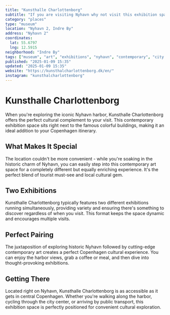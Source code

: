 ```yaml
---
title: "Kunsthalle Charlottenborg"
subtitle: "If you are visiting Nyhavn why not visit this exhibition space next to it? Usually features two different exhibitions."
category: "places"
type: "museum"
location: "Nyhavn 2, Indre By"
address: "Nyhavn 2"
coordinates:
  lat: 55.6797
  lng: 12.5915
neighborhood: "Indre By"
tags: ["museum", "art", "exhibitions", "nyhavn", "contemporary", "city center", "convenient"]
published: "2025-01-09 15:35"
updated: "2025-01-09 15:35"
website: "https://kunsthalcharlottenborg.dk/en/"
instagram: "kunsthalcharlottenborg"
---
```


# Kunsthalle Charlottenborg

When you're exploring the iconic Nyhavn harbor, Kunsthalle Charlottenborg offers the perfect cultural complement to your visit. This contemporary exhibition space sits right next to the famous colorful buildings, making it an ideal addition to your Copenhagen itinerary.

## What Makes It Special

The location couldn't be more convenient - while you're soaking in the historic charm of Nyhavn, you can easily step into this contemporary art space for a completely different but equally enriching experience. It's the perfect blend of tourist must-see and local cultural gem.

## Two Exhibitions

Kunsthalle Charlottenborg typically features two different exhibitions running simultaneously, providing variety and ensuring there's something to discover regardless of when you visit. This format keeps the space dynamic and encourages multiple visits.

## Perfect Pairing

The juxtaposition of exploring historic Nyhavn followed by cutting-edge contemporary art creates a perfect Copenhagen cultural experience. You can enjoy the harbor views, grab a coffee or meal, and then dive into thought-provoking exhibitions.

## Getting There

Located right on Nyhavn, Kunsthalle Charlottenborg is as accessible as it gets in central Copenhagen. Whether you're walking along the harbor, cycling through the city center, or arriving by public transport, this exhibition space is perfectly positioned for convenient cultural exploration.